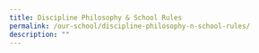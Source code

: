 ```yaml
---
title: Discipline Philosophy & School Rules
permalink: /our-school/discipline-philosophy-n-school-rules/
description: ""
---
```


